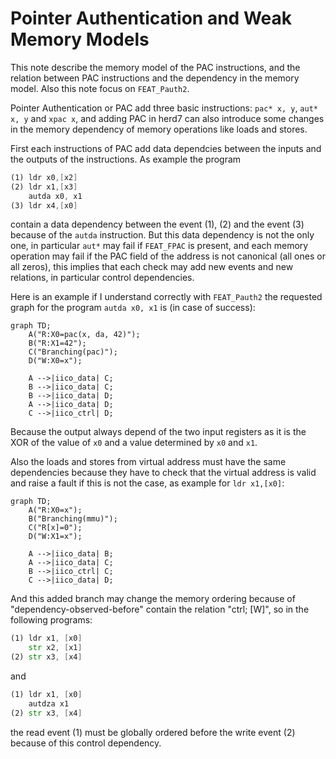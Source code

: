 # Pointer Authentication and Weak Memory Models

This note describe the memory model of the PAC instructions, and the relation
between PAC instructions and the dependency in the memory model. Also this note
focus on `FEAT_Pauth2`.

Pointer Authentication or PAC add three basic instructions: `pac* x, y`, `aut*
x, y` and `xpac x`, and adding PAC in herd7 can also introduce some changes in
the memory dependency of memory operations like loads and stores.


First each instructions of PAC add data dependcies between the inputs and the
outputs of the instructions. As example the program

```asm
(1) ldr x0,[x2]
(2) ldr x1,[x3]
    autda x0, x1
(3) ldr x4,[x0]
```
contain a data dependency between the event (1), (2) and the event (3) because
of the `autda` instruction. But this data dependency is not the only one, in
particular `aut*` may fail if `FEAT_FPAC` is present, and each memory operation
may fail if the PAC field of the address is not canonical (all ones or all
zeros), this implies that each check may add new events and new relations, in
particular control dependencies.

Here is an example if I understand correctly with `FEAT_Pauth2` the requested
graph for the program `autda x0, x1` is (in case of success):

```mermaid
graph TD;
    A("R:X0=pac(x, da, 42)");
    B("R:X1=42");
    C("Branching(pac)");
    D("W:X0=x");

    A -->|iico_data| C;
    B -->|iico_data| C;
    B -->|iico_data| D;
    A -->|iico_data| D;
    C -->|iico_ctrl| D;
```

Because the output always depend of the two input registers as it is the XOR of
the value of `x0` and a value determined by `x0` and `x1`.

Also the loads and stores from virtual address must have the same dependencies
because they have to check that the virtual address is valid and raise a fault
if this is not the case, as example for `ldr x1,[x0]`:


```mermaid
graph TD;
    A("R:X0=x");
    B("Branching(mmu)");
    C("R[x]=0");
    D("W:X1=x");

    A -->|iico_data| B;
    A -->|iico_data| C;
    B -->|iico_ctrl| C;
    C -->|iico_data| D;
```


And this added branch may change the memory ordering because of
"dependency-observed-before" contain the relation "ctrl; [W]", so in the
following programs:

```asm
(1) ldr x1, [x0]
    str x2, [x1]
(2) str x3, [x4]
```

and

```asm
(1) ldr x1, [x0]
    autdza x1
(2) str x3, [x4]
```

the read event (1) must be globally ordered before the write event (2) because
of this control dependency.
